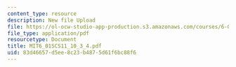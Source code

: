 ```yaml
---
content_type: resource
description: New file Upload
file: https://ol-ocw-studio-app-production.s3.amazonaws.com/courses/6-01sc-introduction-to-electrical-engineering-and-computer-science-i-spring-2011/83d46657d5ee8c23b4875d61f6bc88f6_MIT6_01SCS11_10_3_4.pdf
file_type: application/pdf
resourcetype: Document
title: MIT6_01SCS11_10_3_4.pdf
uid: 83d46657-d5ee-8c23-b487-5d61f6bc88f6
---
```

